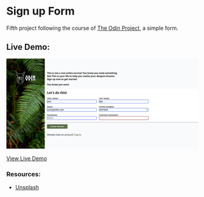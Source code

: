 # Sign up Form
Fifth project following the course of [The Odin Project](https://www.theodinproject.com), a simple form.

## Live Demo:

![demo](public/demo.png)

[View Live Demo](https://jasmirmd.github.io/sign-up-form/)

### Resources:
- [Unsplash](https://unsplash.com/)